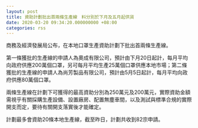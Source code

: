 ```yaml
---
layout: post
title: 資助計劃批出首兩條生產線　料分別於下月及五月起供貨
date: 2020-03-20 09:34:20.000000000 +08:00
categories: rss
---
```


商務及經濟發展局公布，在本地口罩生產資助計劃下批出首兩條生產線。

第一條獲批的生產線的申請人為奧成有限公司，預計由下月20日起計，每月平均向政府供應200萬個口罩，另可每月平均生產25萬個口罩供應本地市場；第二條獲批的生產線的申請人為尚芳製品有限公司，預計由5月5日起計，每月平均向政府供應80萬個口罩。

兩條生產線在計劃下可獲得的最高資助分別為250萬元及200萬元，實際資助金額需視乎有關採購生產設備、設置廠房、配置無塵車間，以及測試與標準合規的實際開支而定，要待有關開支落實後才能確定。

計劃最多會資助20條本地生產線，截至昨日，計劃共收到82宗申請。
